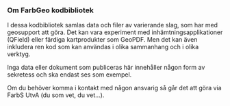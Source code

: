 ### Om FarbGeo kodbibliotek

I dessa kodbibliotek samlas data och filer av varierande slag, som har med geosupport att göra. Det kan vara experiment med inhämtningsapplikationer (QField) eller färdiga kartprodukter som GeoPDF. Men det kan även inkludera ren kod som kan användas i olika sammanhang och i olika verktyg.

Inga data eller dokument som publiceras här innehåller någon form av sekretess och ska endast ses som exempel.

Om du behöver komma i kontakt med någon ansvarig så går det att göra via FarbS UtvA (du som vet, du vet...).
